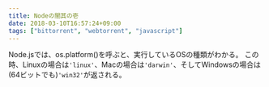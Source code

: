 ```yaml
---
title: Nodeの闇其の壱
date: 2018-03-10T16:57:24+09:00
tags: ["bittorrent", "webtorrent", "javascript"]
---
```


Node.jsでは、os.platform()を呼ぶと、実行しているOSの種類がわかる。
この時、Linuxの場合は`'linux'`、Macの場合は`'darwin'`、そしてWindowsの場合は(64ビットでも)`'win32'`が返される。